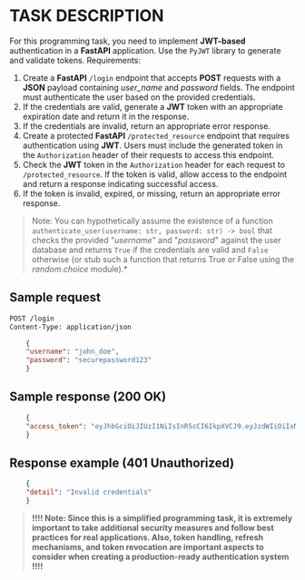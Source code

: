 # TASK DESCRIPTION

For this programming task, you need to implement **JWT-based** authentication in a **FastAPI** application. Use the `PyJWT` library to generate and validate tokens.
Requirements:

1. Create a **FastAPI** `/login` endpoint that accepts **POST** requests with a **JSON** payload containing *user_name* and *password* fields. The endpoint must authenticate the user based on the provided credentials.
2. If the credentials are valid, generate a **JWT** token with an appropriate expiration date and return it in the response.
3. If the credentials are invalid, return an appropriate error response.
4. Create a protected **FastAPI** `/protected_resource` endpoint that requires authentication using **JWT**. Users must include the generated token in the `Authorization` header of their requests to access this endpoint.
5. Check the **JWT** token in the `Authorization` header for each request to `/protected_resource`. If the token is valid, allow access to the endpoint and return a response indicating successful access.
6. If the token is invalid, expired, or missing, return an appropriate error response.

>Note: You can hypothetically assume the existence of a function `authenticate_user(username: str, password: str) -> bool` that checks the provided "*username*" and "*password*" against the user database and returns `True` if the credentials are valid and `False` otherwise (or stub such a function that returns True or False using the *random.choice* module).*

## Sample request

```markdown
POST /login
Content-Type: application/json
```

```json
    {
    "username": "john_doe",
    "password": "securepassword123"
    }
```

## Sample response (200 OK)

```json
    {
    "access_token": "eyJhbGciOiJIUzI1NiIsInR5cCI6IkpXVCJ9.eyJzdWIiOiIxMjM0NTY3ODkwIiwibmFtZSI6IkpvaG4gRG9lIiwiaWF0IjoxNTE2MjM5MDIyfQ.SflKxwRJSMeKKF2QT4fwpMeJf36POk6yJV_adQssw5c"
    }
```

## Response example (401 Unauthorized)

```json
    {
    "detail": "Invalid credentials"
    }
```

>**!!!! Note: Since this is a simplified programming task, it is extremely important to take additional security measures and follow best practices for real applications. Also, token handling, refresh mechanisms, and token revocation are important aspects to consider when creating a production-ready authentication system !!!!**
